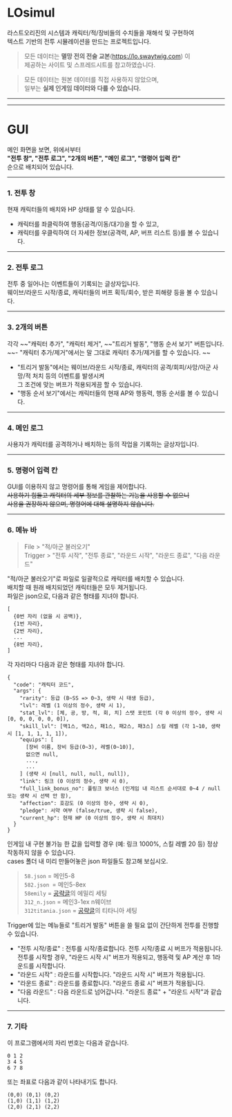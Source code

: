 # LOsimul

라스트오리진의 시스템과 캐릭터/적/장비들의 수치들을 재해석 및 구현하여  
텍스트 기반의 전투 시뮬레이션을 만드는 프로젝트입니다.

> 모든 데이터는 **멸망 전의 전술 교본**(<https://lo.swaytwig.com>) 이  
> 제공하는 사이트 및 스프레드시트를 참고하였습니다.

> 모든 데이터는 원본 데이터를 직접 사용하지 않았으며,  
> 일부는 **실제 인게임 데이터와 다를 수 있습니다.**

---
---
# GUI

메인 화면을 보면, 위에서부터  
**"전투 창", "전투 로그", "2개의 버튼", "메인 로그", "명령어 입력 칸"**  
순으로 배치되어 있습니다.
- - -
### 1. 전투 창
현재 캐릭터들의 배치와 HP 상태를 알 수 있습니다.  
- 캐릭터를 좌클릭하여 행동(공격/이동/대기)을 할 수 있고,  
- 캐릭터를 우클릭하여 더 자세한 정보(공격력, AP, 버프 리스트 등)를 볼 수 있습니다.

- - -
### 2. 전투 로그
전투 중 일어나는 이벤트들이 기록되는 글상자입니다.  
웨이브/라운드 시작/종료, 캐릭터들의 버프 획득/회수, 받은 피해량 등을 볼 수 있습니다.

- - -
### 3. 2개의 버튼
각각 ~~"캐릭터 추가", "캐릭터 제거", ~~"트리거 발동", "행동 순서 보기" 버튼입니다.  
~~- "캐릭터 추가/제거"에서는 말 그대로 캐릭터 추가/제거를 할 수 있습니다.  ~~
- "트리거 발동"에서는 웨이브/라운드 시작/종료, 캐릭터의 공격/회피/사망/아군 사망/적 처치 등의 이벤트를 발생시켜  
그 조건에 맞는 버프가 적용되게끔 할 수 있습니다.  
- "행동 순서 보기"에서는 캐릭터들의 현재 AP와 행동력, 행동 순서를 볼 수 있습니다.  

- - -
### 4. 메인 로그
사용자가 캐릭터를 공격하거나 배치하는 등의 작업을 기록하는 글상자입니다.

- - -
### 5. 명령어 입력 칸
GUI를 이용하지 않고 명령어를 통해 게임을 제어합니다.  
~~사용하기 힘들고 캐릭터의 세부 정보를 관찰하는 기능을 사용할 수 없으니  
사용을 권장하지 않으며, 명령어에 대해 설명하지 않습니다.~~  

- - -
### 6. 메뉴 바
>File > "적/아군 불러오기"  
Trigger > "전투 시작", "전투 종료", "라운드 시작", "라운드 종료", "다음 라운드"

"적/아군 불러오기"로 파일로 일괄적으로 캐릭터를 배치할 수 있습니다.  
배치할 때 원래 배치되었던 캐릭터들은 모두 제거됩니다.  
파일은 json으로, 다음과 같은 형태를 지녀야 합니다.
```
[
  {0번 자리 (없을 시 공백)},
  {1번 자리},
  {2번 자리},
  ...
  {8번 자리},
]
```
각 자리마다 다음과 같은 형태를 지녀야 합니다.
```
{
  "code": "캐릭터 코드",
  "args": {
    "rarity": 등급 (B~SS => 0~3, 생략 시 태생 등급),
    "lvl": 레벨 (1 이상의 정수, 생략 시 1),
    "stat_lvl": [체, 공, 방, 적, 회, 치] 스탯 포인트 (각 0 이상의 정수, 생략 시 [0, 0, 0, 0, 0, 0]),
    "skill_lvl": [액1스, 액2스, 패1스, 패2스, 패3스] 스킬 레벨 (각 1~10, 생략 시 [1, 1, 1, 1, 1]),
    "equips": [
      [장비 이름, 장비 등급(0~3), 레벨(0~10)],
      없으면 null,
      ...,
      ...
    ] (생략 시 [null, null, null, null]),
    "link": 링크 (0 이상의 정수, 생략 시 0),
    "full_link_bonus_no": 풀링크 보너스 (인게임 내 리스트 순서대로 0~4 / null 또는 생략 시 선택 안 함),
    "affection": 호감도 (0 이상의 정수, 생략 시 0),
    "pledge": 서약 여부 (false/true, 생략 시 false),
    "current_hp": 현재 HP (0 이상의 정수, 생략 시 최대치)
  }
}
```
인게임 내 구현 불가능 한 값을 입력할 경우 (예: 링크 1000%, 스킬 레벨 20 등) 정상 작동하지 않을 수 있습니다.  
cases 폴더 내 미리 만들어놓은 json 파일들도 참고해 보십시오.  
>`58.json` = 메인5-8  
`582.json `= 메인5-8ex  
`58emily` = <a href="https://arca.live/b/lastorigin/36585033">공략글</a>의 에밀리 세팅  
`312_n.json` = 메인3-1ex n웨이브  
`312titania.json` = <a href="https://arca.live/b/lastorigin/43503283">공략글</a>의 티타니아 세팅

Trigger에 있는 메뉴들로 "트리거 발동" 버튼을 쓸 필요 없이 간단하게 전투를 진행할 수 있습니다.  
- "전투 시작/종료" : 전투를 시작/종료합니다. 전투 시작/종료 시 버프가 적용됩니다.  
전투를 시작할 경우, "라운드 시작 시" 버프가 적용되고, 행동력 및 AP 계산 후 1라운드를 시작합니다.  
- "라운드 시작" : 라운드를 시작합니다. "라운드 시작 시" 버프가 적용됩니다.  
- "라운드 종료" : 라운드를 종료합니다. "라운드 종료 시" 버프가 적용됩니다.  
- "다음 라운드" : 다음 라운드로 넘어갑니다. "라운드 종료" + "라운드 시작"과 같습니다.  

- - -
### 7. 기타
이 프로그램에서의 자리 번호는 다음과 같습니다.
```
0 1 2  
3 4 5  
6 7 8  
```
또는 좌표로 다음과 같이 나타내기도 합니다.
```
(0,0) (0,1) (0,2)  
(1,0) (1,1) (1,2)  
(2,0) (2,1) (2,2)  
```


